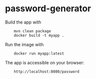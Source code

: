# password-generator

Build the app with 
```
    mvn clean package
    docker build -t myapp .
```

Run the image with
```
    docker run myapp:latest
```

The app is accessible on your browser:
```
    http://localhost:8080/password

